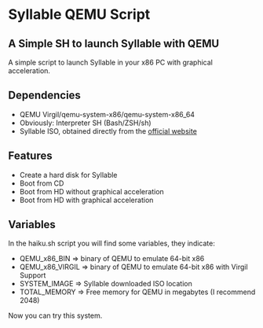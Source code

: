 # Syllable QEMU Script
## A Simple SH to launch Syllable with QEMU
A simple script to launch Syllable in your x86 PC with graphical acceleration.

## Dependencies
 - QEMU Virgil/qemu-system-x86/qemu-system-x86_64
 - Obviously: Interpreter SH (Bash/ZSH/sh)
 - Syllable ISO, obtained directly from the [official website](https://sourceforge.net/projects/syllable/)

## Features
- Create a hard disk for Syllable
- Boot from CD
- Boot from HD without graphical acceleration
- Boot from HD with graphical acceleration

## Variables
In the haiku.sh script you will find some variables, they indicate:
- QEMU_x86_BIN => binary of QEMU to emulate 64-bit x86
- QEMU_x86_VIRGIL => binary of QEMU to emulate 64-bit x86 with Virgil Support
- SYSTEM_IMAGE => Syllable downloaded ISO location
- TOTAL_MEMORY => Free memory for QEMU in megabytes (I recommend 2048)

Now you can try this system.
